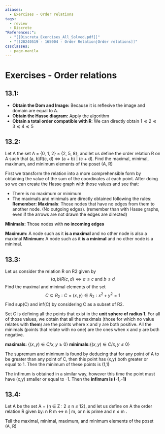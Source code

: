 ```yaml
---
aliases:
  - Exercises - Order relations
tags:
  - review
  - Discrete
"References:":
  - "[[Discreta_Exercises_All_Solved.pdf]]"
  - "[[20240519 - 165004 - Order Relation|Order relations]]"
cssclasses:
  - page-manila
---
```

# Exercises - Order relations

## 13.1: 
+ **Obtain the Dom and Image:** Because it is reflexive the image and domain are equal to A.
+ **Obtain the Hasse diagram:** Apply the algorithm
+ **Obtain a total order compatible with R**: We can directly obtain $1\preceq 2 \preceq 3 \preceq 4 \preceq 5$
## 13.2: 
Let A the set A = {0, 1, 2} × {2, 5, 8}, and let us define the order relation R on A such that (a, b)R(c, d) ⇔ (a + b) | (c + d). Find the maximal, minimal, maximum, and minimum elements of the poset (A, R)

First we transform the relation into a more comprehensible form by obtaining the value of the sum of the coordinates at each point.
After doing so we can create the Hasse graph with those values and see that: 
+ There is no maximum or minimum
+ The maximals and minimals are directly obtained following the rules:
**Remember:**
**Maximals**: Those nodes that have no edges from them to another node. (No outgoing edges). (remember than with Hasse graphs, even if the arrows are not drawn the edges are directed)

**Minimals:** Those nodes with **no incoming edges** 

**Maximum:** A node such as it **is a maximal** and no other node is also a maximal
**Minimum:** A node such as it **is a minimal** and no other node is a minimal.

## 13.3: 
Let us consider the relation R on R2 given by $$(a, b)R(c, d) ⇔ a ≤ c \text{ and } b ≤ d $$ Find the maximal and minimal elements of the set $$C ⊆ R_2: C = {(x, y) ∈ R_2 : x^2 + y^2 = 1} $$Find sup(C) and inf(C) by considering C as a subset of R2.

Set C is defining all the points that exist in the **unit sphere of radius 1**. 
For all of those values, we obtain that all the maximals (those for which no value relates with **them**) are the points where x and y are both positive. 
All the minimals (points that relate with no one) are the ones when x and y are both negative. 

**maximals:** $\{(x,y) \in C / x, y \geq 0\}$
**minimals:**$\{(x,y) \in C / x, y \leq 0\}$

The supremum and minimum is found by deducing that for any point of A to be greater than any point of C, then this point has (x,y) both greater or equal to 1. Then the minimum of these points is (1,1)

The infimum is obtained in a similar way, however this time the point must have (x,y) smaller or equal to -1. Then the **infimum is (-1,-1)**

## 13.4: 
Let A be the set A = {n ∈ Z : 2 ≤ n ≤ 12}, and let us define on A the order relation R given by: n R m ⇔ n | m, or n is prime and n ≤ m . 

Tell the maximal, minimal, maximum, and minimum elements of the poset (A, R)

